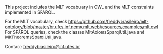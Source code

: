This project includes the MLT vocabulary in OWL and the MLT constraints implemented in SPARQL. 

For the MLT vocabulary, check https://github.com/freddybrasileiro/mlt-ontology/blob/master/br.ufes.inf.nemo.mlt.web/resources/examples/mlt.owl
For SPARQL queries, check the classes MltAxiomsSparqlUtil.java and MltTheoremsSparqlUtil.java.

Contact: freddybrasileiro@inf.ufes.br
